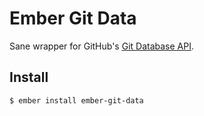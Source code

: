 
# Ember Git Data

Sane wrapper for GitHub's [Git Database API][1].

## Install

```bash
$ ember install ember-git-data
```

[1]: https://developer.github.com/v3/git/

